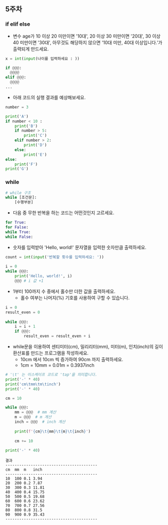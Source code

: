 ## 5주차
### if elif else
- 변수 age가 10 이상 20 미만이면 '10대', 20 이상 30 미만이면 '20대', 30 이상 40 미만이면 '30대', 아무것도 해당하지 않으면 '10대 미만, 40대 이상입니다.'가 출력되게 만드세요.

```python
x = int(input(나이를 입력하세요 : ))

if @@@:
  @@@@
elif @@@:
  @@@@
...

```

- 아래 코드의 실행 결과를 예상해보세요.

```python
number = 3

print('A')
if number < 10 :
    print('B')
    if number > 5:
        print('C')
    elif number > 2:
        print('D')
    else:
        print('E')
else:
    print('F')
print('G')
```

### while
```python
# while 구조
while [조건문]:
    [수행부분]
```

- 다음 중 무한 반복을 하는 코드는 어떤것인지 고르세요.
```python
for True:
for False:
while True:
while False:
```

- 숫자를 입력받아 'Hello, world!' 문자열을 입력한 숫자만큼 출력하세요.

```python
count = int(input('반복할 횟수를 입력하세요: '))
 
i = 0
while @@@:
    print('Hello, world!', i)
    @@@ # i 값 +1
```

- 1부터 100까지 수 중에서 홀수만 더한 값을 출력하세요.
  - 홀수 여부는 나머지(%) 기호를 사용하여 구할 수 있습니다.

```python
i = 0
result_even = 0
 
while @@@:
    i = i + 1
    if @@@:
        result_even = result_even + i
```

- while문을 이용하여 센티미터(cm), 밀리리터(mm), 미터(m), 인치(inch)의 길이 환산표를 만드는 프로그램을 작성하세요.
  - 10cm 에서 10cm 씩 증가하여 90cm 까지 출력하세요.
  - 1cm = 10mm = 0.01m = 0.3937inch

```python
# '\t' 는 이스케이프 코드로 'tap'을 의미합니다.    
print('-' * 40)
print('cm\tmm\tm\tinch')
print('-' * 40)

cm = 10

while @@@:
    mm = @@@  # mm 계산
    m = @@@  # m 계산
    inch = @@@  # inch 계산
    
    print(f'{cm}\t{mm}\t{m}\t{inch}')
            
    cm += 10
    
print('-' * 40)
```
```
결과
----------------------------------------
cm  mm  m   inch
----------------------------------------
10  100 0.1 3.94
20  200 0.2 7.87
30  300 0.3 11.81
40  400 0.4 15.75
50  500 0.5 19.68
60  600 0.6 23.62
70  700 0.7 27.56
80  800 0.8 31.5
90  900 0.9 35.43
----------------------------------------
```


